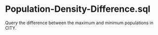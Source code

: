 # Population-Density-Difference.sql
Query the difference between the maximum and minimum populations in CITY.
